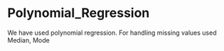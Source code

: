 # Polynomial_Regression
We have used polynomial regression. For handling missing values used Median, Mode
